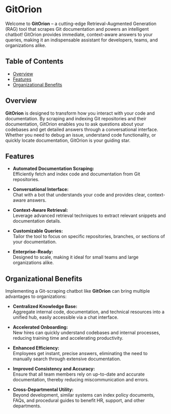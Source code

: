 # GitOrion

Welcome to **GitOrion** – a cutting-edge Retrieval-Augmented Generation (RAG) tool that scrapes Git documentation and powers an intelligent chatbot! GitOrion provides immediate, context-aware answers to your queries, making it an indispensable assistant for developers, teams, and organizations alike.

## Table of Contents

- [Overview](#overview)
- [Features](#features)
- [Organizational Benefits](#organizational-benefits)

## Overview

**GitOrion** is designed to transform how you interact with your code and documentation. By scraping and indexing Git repositories and their documentation, GitOrion enables you to ask questions about your codebases and get detailed answers through a conversational interface. Whether you need to debug an issue, understand code functionality, or quickly locate documentation, GitOrion is your guiding star.

## Features

- **Automated Documentation Scraping:**  
  Efficiently fetch and index code and documentation from Git repositories.
  
- **Conversational Interface:**  
  Chat with a bot that understands your code and provides clear, context-aware answers.
  
- **Context-Aware Retrieval:**  
  Leverage advanced retrieval techniques to extract relevant snippets and documentation details.
  
- **Customizable Queries:**  
  Tailor the tool to focus on specific repositories, branches, or sections of your documentation.
  
- **Enterprise-Ready:**  
  Designed to scale, making it ideal for small teams and large organizations alike.

## Organizational Benefits

Implementing a Git-scraping chatbot like **GitOrion** can bring multiple advantages to organizations:

- **Centralized Knowledge Base:**  
  Aggregate internal code, documentation, and technical resources into a unified hub, easily accessible via a chat interface.
  
- **Accelerated Onboarding:**  
  New hires can quickly understand codebases and internal processes, reducing training time and accelerating productivity.
  
- **Enhanced Efficiency:**  
  Employees get instant, precise answers, eliminating the need to manually search through extensive documentation.
  
- **Improved Consistency and Accuracy:**  
  Ensure that all team members rely on up-to-date and accurate documentation, thereby reducing miscommunication and errors.
  
- **Cross-Departmental Utility:**  
  Beyond development, similar systems can index policy documents, FAQs, and procedural guides to benefit HR, support, and other departments.

